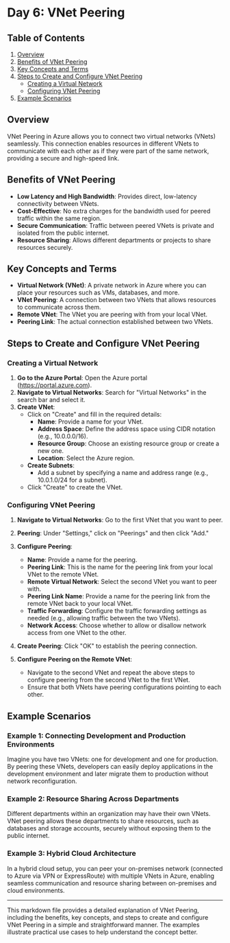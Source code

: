 # Day 6: VNet Peering

## Table of Contents
1. [Overview](#overview)
2. [Benefits of VNet Peering](#benefits-of-vnet-peering)
3. [Key Concepts and Terms](#key-concepts-and-terms)
4. [Steps to Create and Configure VNet Peering](#steps-to-create-and-configure-vnet-peering)
    - [Creating a Virtual Network](#creating-a-virtual-network)
    - [Configuring VNet Peering](#configuring-vnet-peering)
5. [Example Scenarios](#example-scenarios)

## Overview
VNet Peering in Azure allows you to connect two virtual networks (VNets) seamlessly. This connection enables resources in different VNets to communicate with each other as if they were part of the same network, providing a secure and high-speed link.

## Benefits of VNet Peering
- **Low Latency and High Bandwidth**: Provides direct, low-latency connectivity between VNets.
- **Cost-Effective**: No extra charges for the bandwidth used for peered traffic within the same region.
- **Secure Communication**: Traffic between peered VNets is private and isolated from the public internet.
- **Resource Sharing**: Allows different departments or projects to share resources securely.

## Key Concepts and Terms
- **Virtual Network (VNet)**: A private network in Azure where you can place your resources such as VMs, databases, and more.
- **VNet Peering**: A connection between two VNets that allows resources to communicate across them.
- **Remote VNet**: The VNet you are peering with from your local VNet.
- **Peering Link**: The actual connection established between two VNets.

## Steps to Create and Configure VNet Peering

### Creating a Virtual Network
1. **Go to the Azure Portal**: Open the Azure portal (https://portal.azure.com).
2. **Navigate to Virtual Networks**: Search for "Virtual Networks" in the search bar and select it.
3. **Create VNet**:
    - Click on "Create" and fill in the required details:
        - **Name**: Provide a name for your VNet.
        - **Address Space**: Define the address space using CIDR notation (e.g., 10.0.0.0/16).
        - **Resource Group**: Choose an existing resource group or create a new one.
        - **Location**: Select the Azure region.
    - **Create Subnets**:
        - Add a subnet by specifying a name and address range (e.g., 10.0.1.0/24 for a subnet).
    - Click "Create" to create the VNet.

### Configuring VNet Peering
1. **Navigate to Virtual Networks**: Go to the first VNet that you want to peer.
2. **Peering**: Under "Settings," click on "Peerings" and then click "Add."
3. **Configure Peering**:
    - **Name**: Provide a name for the peering.
    - **Peering Link**: This is the name for the peering link from your local VNet to the remote VNet.
    - **Remote Virtual Network**: Select the second VNet you want to peer with.
    - **Peering Link Name**: Provide a name for the peering link from the remote VNet back to your local VNet.
    - **Traffic Forwarding**: Configure the traffic forwarding settings as needed (e.g., allowing traffic between the two VNets).
    - **Network Access**: Choose whether to allow or disallow network access from one VNet to the other.
4. **Create Peering**: Click "OK" to establish the peering connection.

5. **Configure Peering on the Remote VNet**:
    - Navigate to the second VNet and repeat the above steps to configure peering from the second VNet to the first VNet.
    - Ensure that both VNets have peering configurations pointing to each other.

## Example Scenarios

### Example 1: Connecting Development and Production Environments
Imagine you have two VNets: one for development and one for production. By peering these VNets, developers can easily deploy applications in the development environment and later migrate them to production without network reconfiguration.

### Example 2: Resource Sharing Across Departments
Different departments within an organization may have their own VNets. VNet peering allows these departments to share resources, such as databases and storage accounts, securely without exposing them to the public internet.

### Example 3: Hybrid Cloud Architecture
In a hybrid cloud setup, you can peer your on-premises network (connected to Azure via VPN or ExpressRoute) with multiple VNets in Azure, enabling seamless communication and resource sharing between on-premises and cloud environments.

---

This markdown file provides a detailed explanation of VNet Peering, including the benefits, key concepts, and steps to create and configure VNet Peering in a simple and straightforward manner. The examples illustrate practical use cases to help understand the concept better.
